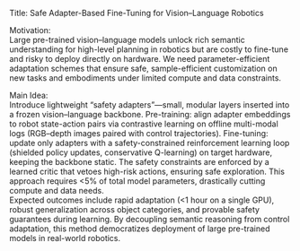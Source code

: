Title: Safe Adapter-Based Fine-Tuning for Vision–Language Robotics

Motivation:  
Large pre-trained vision–language models unlock rich semantic understanding for high-level planning in robotics but are costly to fine-tune and risky to deploy directly on hardware. We need parameter-efficient adaptation schemes that ensure safe, sample-efficient customization on new tasks and embodiments under limited compute and data constraints.

Main Idea:  
Introduce lightweight “safety adapters”—small, modular layers inserted into a frozen vision–language backbone. Pre-training: align adapter embeddings to robot state-action pairs via contrastive learning on offline multi-modal logs (RGB–depth images paired with control trajectories). Fine-tuning: update only adapters with a safety-constrained reinforcement learning loop (shielded policy updates, conservative Q-learning) on target hardware, keeping the backbone static. The safety constraints are enforced by a learned critic that vetoes high-risk actions, ensuring safe exploration. This approach requires <5% of total model parameters, drastically cutting compute and data needs.  
Expected outcomes include rapid adaptation (<1 hour on a single GPU), robust generalization across object categories, and provable safety guarantees during learning. By decoupling semantic reasoning from control adaptation, this method democratizes deployment of large pre-trained models in real-world robotics.